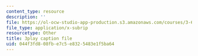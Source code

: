 ```yaml
---
content_type: resource
description: ''
file: https://ol-ocw-studio-app-production.s3.amazonaws.com/courses/3-60-symmetry-structure-and-tensor-properties-of-materials-fall-2005/044f3fd808fbe7c5e8325483e1f5ba64_JKUrC05a-4k.srt
file_type: application/x-subrip
resourcetype: Other
title: 3play caption file
uid: 044f3fd8-08fb-e7c5-e832-5483e1f5ba64
---
```

